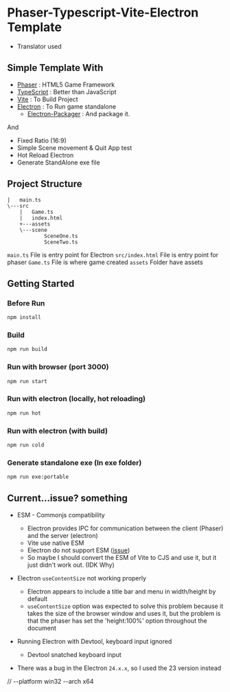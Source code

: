 # Phaser-Typescript-Vite-Electron Template

- Translator used

## Simple Template With

- [Phaser](https://phaser.io/) : HTML5 Game Framework
- [TypeScript](https://www.typescriptlang.org/) : Better than JavaScript
- [Vite](https://vitejs.dev/) : To Build Project
- [Electron](https://electronjs.org/) : To Run game standalone
  - [Electron-Packager](https://github.com/electron/electron-packager) : And package it.

And

- Fixed Ratio (16:9)
- Simple Scene movement & Quit App test
- Hot Reload Electron
- Generate StandAlone exe file

## Project Structure

```
|   main.ts
\---src
    |   Game.ts
    |   index.html
    +---assets
    \---scene
            SceneOne.ts
            SceneTwo.ts
```

`main.ts` File is entry point for Electron
`src/index.html` File is entry point for phaser
`Game.ts` File is where game created
`assets` Folder have assets

## Getting Started

### Before Run

```sh
npm install
```

### Build

```sh
npm run build
```

### Run with browser (port 3000)

```sh
npm run start
```

### Run with electron (locally, hot reloading)

```sh
npm run hot
```

### Run with electron (with build)

```sh
npm run cold
```

### Generate standalone exe (In exe folder)

```sh
npm run exe:portable
```

## Current...issue? something

- ESM - Commonjs compatibility

  - Electron provides IPC for communication between the client (Phaser) and the server (electron)
  - Vite use native ESM
  - Electron do not support ESM ([issue](https://github.com/electron/electron/issues/21457))
  - So maybe I should convert the ESM of Vite to CJS and use it, but it just didn't work out. (IDK Why)

- Electron `useContentSize` not working properly

  - Electron appears to include a title bar and menu in width/height by default
  - `useContentSize` option was expected to solve this problem because it takes the size of the browser window and uses it, but the problem is that the phaser has set the 'height:100%' option throughout the document

- Running Electron with Devtool, keyboard input ignored

  - Devtool snatched keyboard input

- There was a bug in the Electron `24.x.x`, so I used the 23 version instead

// --platform win32 --arch x64
